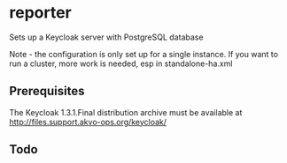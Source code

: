 reporter
========

Sets up a Keycloak server with PostgreSQL database

Note - the configuration is only set up for a single instance. If you want to run a cluster, more work is needed, esp in standalone-ha.xml


## Prerequisites
The Keycloak 1.3.1.Final distribution archive must be available at http://files.support.akvo-ops.org/keycloak/ 

##

## Todo
